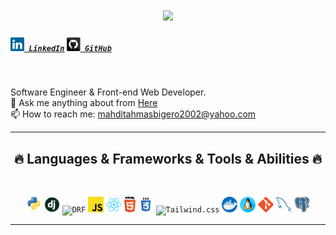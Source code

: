 <h1 align="center">
  <a href="https://git.io/typing-svg">
    <img src="https://readme-typing-svg.herokuapp.com/?lines=Hello,+There!+👋;This+is+Mahdi+Tahmasbi;Nice+to+meet+you!&center=true&size=30">
  </a>
</h1>

<h5 align="left">
  <code><a href="https://www.linkedin.com/in/mahdi-tahmasbi-163282217/" title="LinkedIn Profile"><img width="22" src="images/linkedin.svg"> LinkedIn</a></code>
  <code><a href="https://github.com/mahdi-tahmasbii" title="GitHub Profile"><img width="22" src="images/github.svg"> GitHub</a></code>
  <!-- <code><a href="https://stackoverflow.com/users/16783910/mahdi-tahmasbi" title="Stack Overflow Profile"><img width="22" src="images/stackoverflow.svg"> Stack Overflow</a></code> -->
</h5>
<br>
<p align="left">
  Software Engineer & Front-end Web Developer.
  <br>
  <!-- <br>
  🔬 I'm currently studying for a bachlor's degree in Esfarayen University Computer Engineering Department.
  <br>
  🎓 I graduated from Rafati High School.
  <br>
  💻 I love Codding and Software Engineering.
  <br>
  📚 I’m currently learning Front-end Development.
  <br> -->
  💬 Ask me anything about from <a href="https://github.com/mahdi-tahmasbii/mahdi-tahmasbii/issues" title="Issues">Here</a>
  <br>
  📫 How to reach me: <a href="mailto: mahditahmasbigero2002@yahoo.com">mahditahmasbigero2002@yahoo.com</a>
</p>

<hr>
<h2 align="center">🔥 Languages & Frameworks & Tools & Abilities 🔥</h2>
<br>
<p align="center">
  <code><img title="Python" height="25" src="images/python-original.svg"></code>
  <code><img title="Django" height="25" src="images/django.png"></code>
  <code><img title="DRF" height="25" src="https://www.thetestspecimen.com/img/django-initial/django-rest-logo-1920w.jpg"></code>
  <code><img title="Javascript" height="25" src="images/javascript.svg"></code>
    <code><img title="React.js" height="25" src="images/react-original.svg"></code>
  <code><img title="HTML5" height="25" src="images/html5.svg"></code>
  <code><img title="CSS" height="25" src="images/css.svg"></code>
  <code><img title="Tailwind.css" height="25" src="https://upload.wikimedia.org/wikipedia/commons/d/d5/Tailwind_CSS_Logo.svg"></code>
  <code><img title="Docker" height="25" src="images/docker.png"></code>
   <code><img title="Linux" height="25" src="images/linux.png"></code>
  <code><img title="Git" height="25" src="images/git-original.svg"></code>
   <code><img title="MySQL" height="25" src="images/mysql.svg"></code>
   <code><img title="Git" height="25" src="images/postgresql.svg"></code>
</p>
<hr>
